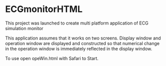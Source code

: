 # ECGmonitorHTML

This project was launched to create multi platform application of ECG simulation monitor

This application assumes that it works on two screens.
Display window and operation window are displayed and constructed so that numerical change in the operation window is immediately reflected in the display window.

To use
open opeWin.html with Safari to Start.
